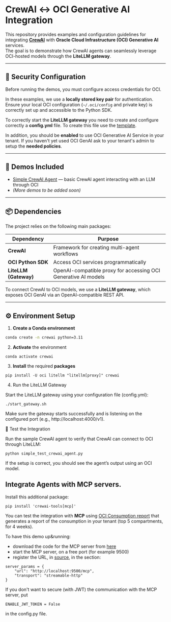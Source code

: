 # CrewAI ↔ OCI Generative AI Integration

This repository provides examples and configuration guidelines for integrating **[CrewAI](https://github.com/joaomdmoura/crewAI)** with **Oracle Cloud Infrastructure (OCI) Generative AI** services.  
The goal is to demonstrate how CrewAI agents can seamlessly leverage OCI-hosted models through the **LiteLLM gateway**.

---

## 🔐 Security Configuration

Before running the demos, you must configure access credentials for OCI.

In these examples, we use a **locally stored key pair** for authentication.  
Ensure your local OCI configuration (`~/.oci/config` and private key) is correctly set up and accessible to the Python SDK.

To correctly start the **LiteLLM gateway** you need to create and configure correctly a **config.yml** file. To create this file use the [template](./config_template.yml).

In addition, you should be **enabled** to use OCI Generative AI Service in your tenant. If you haven't yet used OCI GenAI ask to your tenant's admin to setup the **needed policies**.

---

## 🧩 Demos Included

- [Simple CrewAI Agent](./simple_test_crewai_agent.py) — basic CrewAI agent interacting with an LLM through OCI  
- *(More demos to be added soon)*

---

## 📦 Dependencies

The project relies on the following main packages:

| Dependency | Purpose |
|-------------|----------|
| **CrewAI** | Framework for creating multi-agent workflows |
| **OCI Python SDK** | Access OCI services programmatically |
| **LiteLLM (Gateway)** | OpenAI-compatible proxy for accessing OCI Generative AI models |

To connect CrewAI to OCI models, we use a **LiteLLM gateway**, which exposes OCI GenAI via an OpenAI-compatible REST API.

---

## ⚙️ Environment Setup

1. **Create a Conda environment**
```bash
conda create -n crewai python=3.11
```

2. **Activate** the environment
```
conda activate crewai
```

3. **Install** the required **packages**
```
pip install -U oci litellm "litellm[proxy]" crewai
```

4. Run the LiteLLM Gateway

Start the LiteLLM gateway using your configuration file (config.yml):
```
./start_gateway.sh
```

Make sure the gateway starts successfully and is listening on the configured port (e.g., http://localhost:4000/v1).

🧠 Test the Integration

Run the sample CrewAI agent to verify that CrewAI can connect to OCI through LiteLLM:

```
python simple_test_crewai_agent.py
```

If the setup is correct, you should see the agent’s output using an OCI model.

## Integrate Agents with **MCP** servers.
Install this additional package:

```
pip install 'crewai-tools[mcp]'
```

You can test the integration with **MCP** using [OCI Consumption report](./crew_agent_mcp02.py) that generates a report
of the consumption in your tenant (top 5 compartments, for 4 weeks).

To have this demo up&running:
* download the code for the MCP server from [here](https://github.com/oracle-devrel/technology-engineering/blob/main/ai/gen-ai-agents/mcp-oci-integration/mcp_consumption.py)
* start the MCP server, on a free port (for example 9500)
* register the URL, in [source](./crew_agent_mcp02.py), in the section:
```
server_params = {
    "url": "http://localhost:9500/mcp",
    "transport": "streamable-http"
}
```

If you don't want to secure (with JWT) the communication with the MCP server, put 
```
ENABLE_JWT_TOKEN = False
```
in the config.py file.

